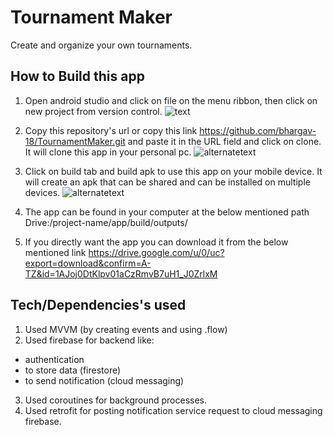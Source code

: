 
# Tournament Maker

Create and organize your own tournaments.

## How to Build this app

1. Open android studio and click on file on the menu ribbon, then click on new project from version control.
![text](https://drive.google.com/file/d/1NbAFHhDcRfQkn85GL2ir2XFo7_aDB9eW/view?usp=sharing/to/image.jpeg)

2.  Copy this repository's url or copy this link https://github.com/bhargav-18/TournamentMaker.git and paste it in the URL field and click on clone.
It will clone this app in your personal pc.
![alternatetext](https://drive.google.com/file/d/1Erc56-DFhuBuGGYgOAy34DZTfXayJShf/view?usp=sharing)
 
3. Click on build tab and build apk to use this app on your mobile device. It will create an apk that can be shared and can be installed on multiple devices.
![alternatetext](https://drive.google.com/file/d/1IHyrn4x6yR59m3D76tk2rkZKzmziGc7t/view?usp=sharing)

4. The app can be found in your computer at the below mentioned path
Drive:/project-name/app/build/outputs/

5. If you directly want the app you can download it from the below mentioned link
https://drive.google.com/u/0/uc?export=download&confirm=A-TZ&id=1AJoj0DtKlpv01aCzRmvB7uH1_J0ZrlxM


## Tech/Dependencies's used

1.  Used MVVM (by creating events and using .flow)
2.  Used firebase for backend like: 
- authentication
- to store data (firestore) 
- to send notification (cloud messaging)
3. Used coroutines for background processes.
4. Used retrofit for posting notification service request to cloud messaging firebase.

